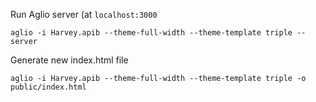 Run Aglio server (at `localhost:3000`

`aglio -i Harvey.apib --theme-full-width --theme-template triple --server`

Generate new index.html file

`aglio -i Harvey.apib --theme-full-width --theme-template triple -o public/index.html`
